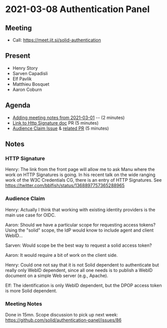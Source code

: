 # 2021-03-08 Authentication Panel


## Meeting
 * Call: https://meet.jit.si/solid-authentication

## Present

* Henry Story
* Sarven Capadisli
* Elf Pavlik
* Matthieu Bosquet
* Aaron Coburn

## Agenda

* [Adding meeting notes from 2021-03-01](https://github.com/solid/authentication-panel/pull/134) -- (2 minutes)
* [Link to Http Signature doc](https://github.com/solid/authentication-panel/pull/140) PR (5 minutes)
* [Audience Claim Issue](https://github.com/solid/authentication-panel/issues/135) & [related PR](https://github.com/solid/authentication-panel/pull/141) (5 minutes)

## Notes

### HTTP Signature


Henry: The link from the front page will allow me to ask Manu where the work on HTTP Signatures is going. In his recent talk on the wide ranging work of the W3C Credentials CG, there is an entry of HTTP Signatures. See  https://twitter.com/bblfish/status/1368897757365288965


### Audience Claim

Henry: Actually I think that working with existing identity providers is the main use case for OIDC.

Aaron: Should we have a particular scope for requesting access tokens? Using the "solid" scope, the IdP would know to include agent and client WebID...

Sarven: Would scope be the best way to request a solid access token?

Aaron: It would require a bit of work on the client side.


Henry: Could one not say that it is not Solid dependent to authenticate but really only WebID dependent, since all one needs is to publish a WebID document on a simple Web server (e.g., Apache).


Elf: The identification is only WebID dependent, but the DPOP access token is more Solid dependent.

### Meeting Notes

Done in 15mn. Scope discussion to pick up next week: https://github.com/solid/authentication-panel/issues/86
